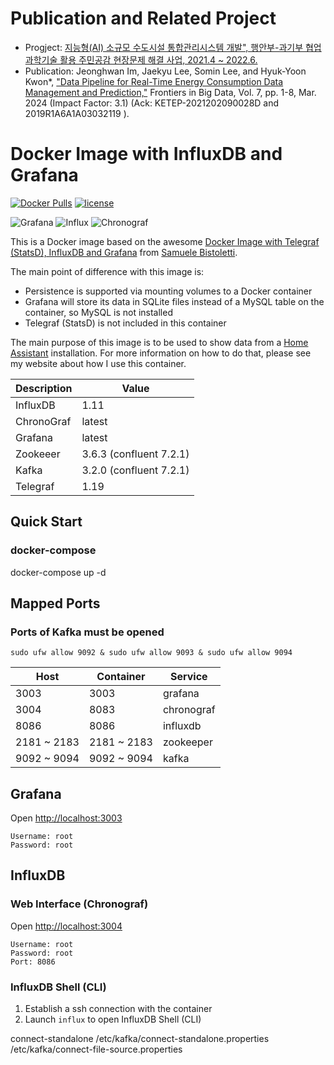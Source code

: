 # Publication and Related Project
- Progject: [지능형(AI) 소규모 수도시설 통합관리시스템 개발", 행안부-과기부 협업 과학기술 활용 주민공감 현장문제 해결 사업, 2021.4 ~ 2022.6.](https://sites.google.com/view/seoultech-bigdata/projects)
- Publication: Jeonghwan Im, Jaekyu Lee, Somin Lee, and Hyuk-Yoon Kwon*, ["Data Pipeline for Real-Time Energy Consumption Data Management and Prediction,"](https://www.frontiersin.org/journals/big-data/articles/10.3389/fdata.2024.1308236/full?utm_source=Email_to_authors_&utm_medium=Email&utm_content=T1_11.5e1_author&utm_campaign=Email_publication&field&journalName=Frontiers_in_Big_Data&id=1308236) Frontiers in Big Data, Vol. 7, pp. 1-8, Mar. 2024 (Impact Factor: 3.1) (Ack: KETEP-2021202090028D and 2019R1A6A1A03032119 ).

# Docker Image with InfluxDB and Grafana

[![Docker Pulls](https://img.shields.io/docker/pulls/philhawthorne/docker-influxdb-grafana.svg)](https://dockerhub.com/philhawthorne/docker-influxdb-grafana) [![license](https://img.shields.io/github/license/philhawthorne/docker-influxdb-grafana.svg)](https://dockerhub.com/philhawthorne/docker-influxdb-grafana)

![Grafana][grafana-version] ![Influx][influx-version] ![Chronograf][chronograf-version]


This is a Docker image based on the awesome [Docker Image with Telegraf (StatsD), InfluxDB and Grafana](https://github.com/samuelebistoletti/docker-statsd-influxdb-grafana) from [Samuele Bistoletti](https://github.com/samuelebistoletti).

The main point of difference with this image is:

* Persistence is supported via mounting volumes to a Docker container
* Grafana will store its data in SQLite files instead of a MySQL table on the container, so MySQL is not installed
* Telegraf (StatsD) is not included in this container

The main purpose of this image is to be used to show data from a [Home Assistant](https://home-assistant.io) installation. For more information on how to do that, please see my website about how I use this container.

| Description  | Value   |
|--------------|---------|
| InfluxDB     | 1.11   |
| ChronoGraf   | latest   |
| Grafana      | latest   |
| Zookeeer     | 3.6.3 (confluent 7.2.1)|
| Kafka     | 3.2.0 (confluent 7.2.1)|
| Telegraf  | 1.19 |

## Quick Start

### docker-compose
docker-compose up -d

## Mapped Ports
### Ports of Kafka must be opened

``` sudo ufw allow 9092 & sudo ufw allow 9093 & sudo ufw allow 9094 ```

|Host	       |	Container	 |	Service   |
|------------|-------------|------------|
|3003	       | 3003		 	   | grafana    |
|3004        | 8083		     | chronograf |
|8086	       | 8086			   | influxdb   |
|2181 ~ 2183 | 2181 ~ 2183 | zookeeper  |
|9092 ~ 9094 | 9092 ~ 9094 | kafka  |

## Grafana

Open <http://localhost:3003>

```
Username: root
Password: root
```

## InfluxDB

### Web Interface (Chronograf)

Open <http://localhost:3004>

```
Username: root
Password: root
Port: 8086
```

### InfluxDB Shell (CLI)

1. Establish a ssh connection with the container
2. Launch `influx` to open InfluxDB Shell (CLI)

[grafana-version]: https://img.shields.io/badge/Grafana-7.2.0-brightgreen
[influx-version]: https://img.shields.io/badge/Influx-1.8.2-brightgreen
[chronograf-version]: https://img.shields.io/badge/Chronograf-1.8.6-brightgreen

connect-standalone /etc/kafka/connect-standalone.properties /etc/kafka/connect-file-source.properties